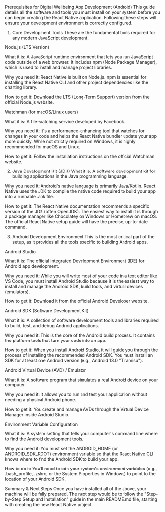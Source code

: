 Prerequisites for Digital Wellbeing App Development (Android)
This guide details all the software and tools you must install on your system before you can begin creating the React Native application. Following these steps will ensure your development environment is correctly configured.
1. Core Development Tools
These are the fundamental tools required for any modern JavaScript development.

Node.js (LTS Version)

What it is: A JavaScript runtime environment that lets you run JavaScript code outside of a web browser. It includes npm (Node Package Manager), which is used to install and manage project libraries.

Why you need it: React Native is built on Node.js. npm is essential for installing the React Native CLI and other project dependencies like the charting library.

How to get it: Download the LTS (Long-Term Support) version from the official Node.js website.

Watchman (for macOS/Linux users)

What it is: A file-watching service developed by Facebook.

Why you need it: It's a performance-enhancing tool that watches for changes in your code and helps the React Native bundler update your app more quickly. While not strictly required on Windows, it is highly recommended for macOS and Linux.

How to get it: Follow the installation instructions on the official Watchman website.

2. Java Development Kit (JDK)
What it is: A software development kit for building applications in the Java programming language.

Why you need it: Android's native language is primarily Java/Kotlin. React Native uses the JDK to compile the native code required to build your app into a runnable .apk file.

How to get it: The React Native documentation recommends a specific version of the JDK (often OpenJDK). The easiest way to install it is through a package manager like Chocolatey on Windows or Homebrew on macOS. The official React Native setup guide will have the precise, up-to-date command.

3. Android Development Environment
This is the most critical part of the setup, as it provides all the tools specific to building Android apps.

Android Studio

What it is: The official Integrated Development Environment (IDE) for Android app development.

Why you need it: While you will write most of your code in a text editor like VS Code, you must install Android Studio because it is the easiest way to install and manage the Android SDK, build tools, and virtual devices (emulators).

How to get it: Download it from the official Android Developer website.

Android SDK (Software Development Kit)

What it is: A collection of software development tools and libraries required to build, test, and debug Android applications.

Why you need it: This is the core of the Android build process. It contains the platform tools that turn your code into an app.

How to get it: When you install Android Studio, it will guide you through the process of installing the recommended Android SDK. You must install an SDK for at least one Android version (e.g., Android 13.0 "Tiramisu").

Android Virtual Device (AVD) / Emulator

What it is: A software program that simulates a real Android device on your computer.

Why you need it: It allows you to run and test your application without needing a physical Android phone.

How to get it: You create and manage AVDs through the Virtual Device Manager inside Android Studio.

Environment Variable Configuration

What it is: A system setting that tells your computer's command line where to find the Android development tools.

Why you need it: You must set the ANDROID_HOME (or ANDROID_SDK_ROOT) environment variable so that the React Native CLI knows where to find the Android SDK to build your app.

How to do it: You'll need to edit your system's environment variables (e.g., .bash_profile, .zshrc, or the System Properties in Windows) to point to the location of your Android SDK.

Summary & Next Steps
Once you have installed all of the above, your machine will be fully prepared. The next step would be to follow the "Step-by-Step Setup and Installation" guide in the main README.md file, starting with creating the new React Native project.
